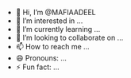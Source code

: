 - 👋 Hi, I’m @MAFIAADEEL
- 👀 I’m interested in ...
- 🌱 I’m currently learning ...
- 💞️ I’m looking to collaborate on ...
- 📫 How to reach me ...
- 😄 Pronouns: ...
- ⚡ Fun fact: ...

<!---
MAFIAADEEL/MAFIAADEEL is a ✨ special ✨ repository because its `README.md` (this file) appears on your GitHub profile.
You can click the Preview link to take a look at your changes.
--->
